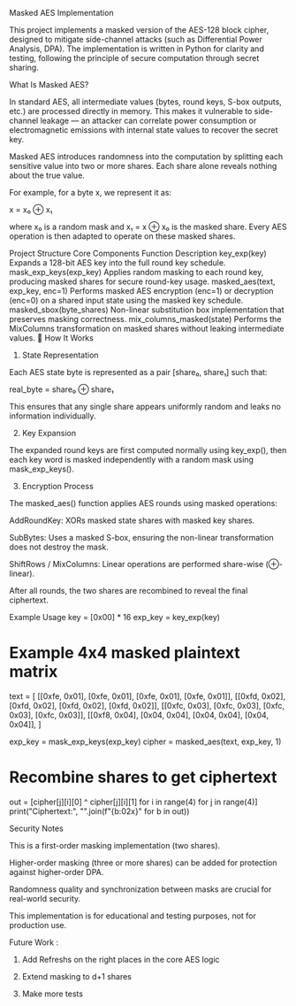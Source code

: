 Masked AES Implementation

This project implements a masked version of the AES-128 block cipher, designed to mitigate side-channel attacks (such as Differential Power Analysis, DPA). The implementation is written in Python for clarity and testing, following the principle of secure computation through secret sharing.

What Is Masked AES?

In standard AES, all intermediate values (bytes, round keys, S-box outputs, etc.) are processed directly in memory.
This makes it vulnerable to side-channel leakage — an attacker can correlate power consumption or electromagnetic emissions with internal state values to recover the secret key.

Masked AES introduces randomness into the computation by splitting each sensitive value into two or more shares.
Each share alone reveals nothing about the true value.

For example, for a byte x, we represent it as:

x = x₀ ⊕ x₁


where x₀ is a random mask and x₁ = x ⊕ x₀ is the masked share.
Every AES operation is then adapted to operate on these masked shares.

Project Structure
Core Components
Function	Description
key_exp(key)	Expands a 128-bit AES key into the full round key schedule.
mask_exp_keys(exp_key)	Applies random masking to each round key, producing masked shares for secure round-key usage.
masked_aes(text, exp_key, enc=1)	Performs masked AES encryption (enc=1) or decryption (enc=0) on a shared input state using the masked key schedule.
masked_sbox(byte_shares)	Non-linear substitution box implementation that preserves masking correctness.
mix_columns_masked(state)	Performs the MixColumns transformation on masked shares without leaking intermediate values.
🔧 How It Works
1. State Representation

Each AES state byte is represented as a pair [share₀, share₁] such that:

real_byte = share₀ ⊕ share₁


This ensures that any single share appears uniformly random and leaks no information individually.

2. Key Expansion

The expanded round keys are first computed normally using key_exp(), then each key word is masked independently with a random mask using mask_exp_keys().

3. Encryption Process

The masked_aes() function applies AES rounds using masked operations:

AddRoundKey: XORs masked state shares with masked key shares.

SubBytes: Uses a masked S-box, ensuring the non-linear transformation does not destroy the mask.

ShiftRows / MixColumns: Linear operations are performed share-wise (⊕-linear).

After all rounds, the two shares are recombined to reveal the final ciphertext.

Example Usage
key = [0x00] * 16
exp_key = key_exp(key)

# Example 4x4 masked plaintext matrix
text = [
    [[0xfe, 0x01], [0xfe, 0x01], [0xfe, 0x01], [0xfe, 0x01]],
    [[0xfd, 0x02], [0xfd, 0x02], [0xfd, 0x02], [0xfd, 0x02]],
    [[0xfc, 0x03], [0xfc, 0x03], [0xfc, 0x03], [0xfc, 0x03]],
    [[0xf8, 0x04], [0x04, 0x04], [0x04, 0x04], [0x04, 0x04]],
]

exp_key = mask_exp_keys(exp_key)
cipher = masked_aes(text, exp_key, 1)

# Recombine shares to get ciphertext
out = [cipher[j][i][0] ^ cipher[j][i][1] for i in range(4) for j in range(4)]
print("Ciphertext:", "".join(f"{b:02x}" for b in out))

Security Notes

This is a first-order masking implementation (two shares).

Higher-order masking (three or more shares) can be added for protection against higher-order DPA.

Randomness quality and synchronization between masks are crucial for real-world security.

This implementation is for educational and testing purposes, not for production use.

Future Work :

1) Add Refreshs on the right places in the core AES logic

2) Extend masking to d+1 shares

3) Make more tests

